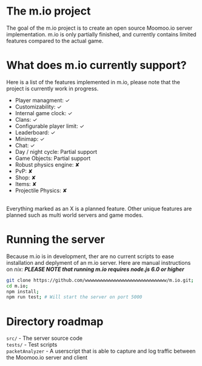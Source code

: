 # The m.io project
The goal of the m.io project is to create an open source Moomoo.io server implementation. m.io is only partially finished, and currently contains limited features compared to the actual game.

# What does m.io currently support?
Here is a list of the features implemented in m.io, please note that the project is currently work in progress.
- Player managment: ✓
- Customizability: ✓
- Internal game clock: ✓
- Clans: ✓
- Configurable player limit: ✓
- Leaderboard: ✓
- Minimap: ✓
- Chat: ✓
- Day / night cycle: Partial support
- Game Objects: Partial support
- Robust physics engine: ✘
- PvP: ✘
- Shop: ✘
- Items: ✘
- Projectile Physics: ✘
<br>
Everything marked as an X is a planned feature. Other unique features are planned such as multi world servers and game modes.

# Running the server
Because m.io is in development, ther are no current scripts to ease installation and deplyment of an m.io server. Here are manual instructions on *nix:
**PLEASE NOTE that running m.io requires node.js 6.0 or higher***
```sh
git clone https://github.com/wwwwwwwwwwwwwwwwwwwwwwwwwwwwww/m.io.git;
cd m.io;
npm install;
npm run test; # Will start the server on port 5000
```

# Directory roadmap
`src/` - The server source code<br>
`tests/` - Test scripts<br>
`packetAnalyzer` - A userscript that is able to capture and log traffic between the Moomoo.io server and client
